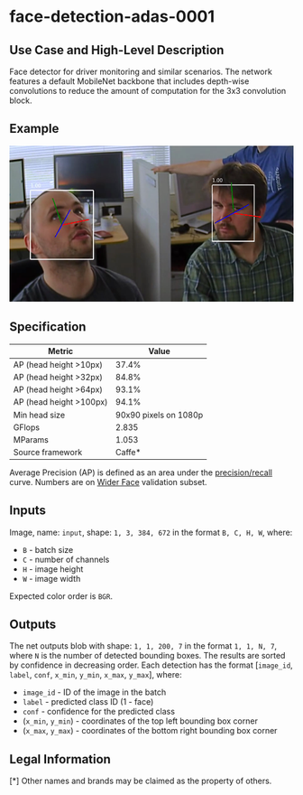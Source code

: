 # face-detection-adas-0001

## Use Case and High-Level Description

Face detector for driver monitoring and similar scenarios. The network features
a default MobileNet backbone that includes depth-wise convolutions to reduce the
amount of computation for the 3x3 convolution block.

## Example

![](./description/face-detection-adas-0001.png)

## Specification

| Metric                          | Value                 |
|---------------------------------|-----------------------|
| AP (head height >10px)          | 37.4%                 |
| AP (head height >32px)          | 84.8%                 |
| AP (head height >64px)          | 93.1%                 |
| AP (head height >100px)         | 94.1%                 |
| Min head size                   | 90x90 pixels on 1080p |
| GFlops                          | 2.835                 |
| MParams                         | 1.053                 |
| Source framework                | Caffe\*               |

Average Precision (AP) is defined as an area under the
[precision/recall](https://en.wikipedia.org/wiki/Precision_and_recall)
curve. Numbers are on
[Wider Face](http://shuoyang1213.me/WIDERFACE/) validation subset.

## Inputs

Image, name: `input`, shape: `1, 3, 384, 672` in the format `B, C, H, W`, where:

- `B` - batch size
- `C` - number of channels
- `H` - image height
- `W` - image width

Expected color order is `BGR`.

## Outputs

The net outputs blob with shape: `1, 1, 200, 7` in the format `1, 1, N, 7`, where `N` is the number of detected
bounding boxes. The results are sorted by confidence in decreasing order. Each detection has the format
[`image_id`, `label`, `conf`, `x_min`, `y_min`, `x_max`, `y_max`], where:

- `image_id` - ID of the image in the batch
- `label` - predicted class ID (1 - face)
- `conf` - confidence for the predicted class
- (`x_min`, `y_min`) - coordinates of the top left bounding box corner
- (`x_max`, `y_max`) - coordinates of the bottom right bounding box corner

## Legal Information
[*] Other names and brands may be claimed as the property of others.

